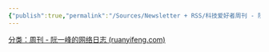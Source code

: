 ```yaml
---
{"publish":true,"permalink":"/Sources/Newsletter + RSS/科技爱好者周刊 - 阮一峰.md","title":"科技爱好者周刊 - 阮一峰","created":"2023-02-10","modified":"2025-07-09","published":"2025-07-09T00:34:04.992+08:00","cssclasses":""}
---
```



[分类：周刊 - 阮一峰的网络日志 (ruanyifeng.com)](https://www.ruanyifeng.com/blog/weekly/)
